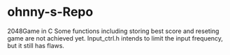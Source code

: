 # ohnny-s-Repo
2048Game in C
Some functions including storing best score and reseting game are not achieved yet.
Input_ctrl.h intends to limit the input frequency, but it still has flaws.
